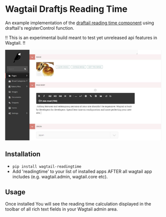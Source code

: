 # Wagtail Draftjs Reading Time

An example implementation of the [draftail reading time component](https://github.com/springload/draftail/blob/master/examples/components/ReadingTime.js) using draftail's registerControl function.

!! This is an experimental build meant to test yet unreleased api features in Wagtail. !!

![Screenshot](screenshot.jpg)

## Installation
- ```pip install wagtail-readingtime```
- Add 'readingtime' to your list of installed apps AFTER all wagtail app includes (e.g. wagtail.admin, wagtail.core etc). 
  
## Usage
Once installed You will see the reading time calculation displayed in the toolbar of all rich text fields in your Wagtail admin area.